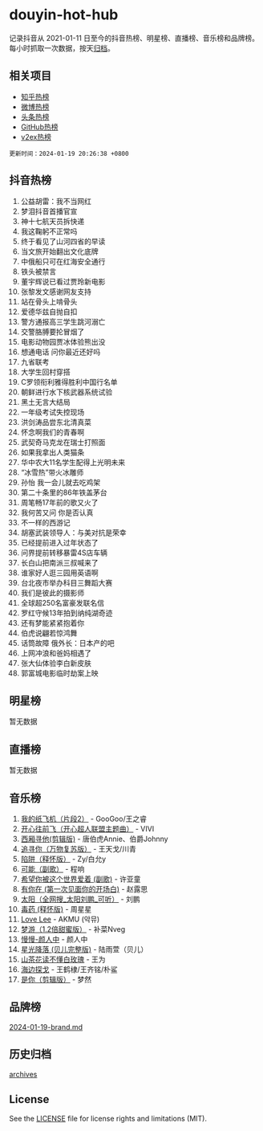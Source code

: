 # douyin-hot-hub

记录抖音从 2021-01-11 日至今的抖音热榜、明星榜、直播榜、音乐榜和品牌榜。每小时抓取一次数据，按天[归档](archives)。

## 相关项目

- [知乎热榜](https://github.com/lonnyzhang423/zhihu-hot-hub)
- [微博热榜](https://github.com/lonnyzhang423/weibo-hot-hub)
- [头条热榜](https://github.com/lonnyzhang423/toutiao-hot-hub)
- [GitHub热榜](https://github.com/lonnyzhang423/github-hot-hub)
- [v2ex热榜](https://github.com/lonnyzhang423/v2ex-hot-hub)


`更新时间：2024-01-19 20:26:38 +0800`

## 抖音热榜

1. 公益胡雷：我不当网红
1. 梦泪抖音首播官宣
1. 神十七航天员拆快递
1. 我这鞠躬不正常吗
1. 终于看见了山河四省的早读
1. 当文旅开始翻出文化底牌
1. 中俄船只可在红海安全通行
1. 铁头被禁言
1. 董宇辉说已看过贾玲新电影
1. 张黎发文感谢网友支持
1. 站在骨头上啃骨头
1. 爱德华兹自抛自扣
1. 警方通报高三学生跳河溺亡
1. 交警胳膊要抡冒烟了
1. 电影动物园贾冰体验熊出没
1. 想通电话 问你最近还好吗
1. 九省联考
1. 大学生回村穿搭
1. C罗领衔利雅得胜利中国行名单
1. 朝鲜进行水下核武器系统试验
1. 黑土无言大结局
1. 一年级考试失控现场
1. 洪剑涛品尝东北清真菜
1. 怀念啊我们的青春啊
1. 武契奇马克龙在瑞士打照面
1. 如果我拿出人类猫条
1. 华中农大11名学生配得上光明未来
1. “冰雪热”带火冰雕师
1. 孙怡 我一会儿就去吃鸡架
1. 第二十条里的86年铁盖茅台
1. 周笔畅17年前的歌又火了
1. 我何苦又问 你是否认真
1. 不一样的西游记
1. 胡塞武装领导人：与美对抗是荣幸
1. 已经提前进入过年状态了
1. 问界提前转移暴雷4S店车辆
1. 长白山把南派三叔喊来了
1. 谁家好人逛三园用英语啊
1. 台北夜市举办科目三舞蹈大赛
1. 我们是彼此的摄影师
1. 全球超250名富豪发联名信
1. 罗红守候13年拍到纳纯湖奇迹
1. 还有梦能紧紧抱着你
1. 伯虎说翩若惊鸿舞
1. 话筒故障 俄外长：日本产的吧
1. 上网冲浪和爸妈相遇了
1. 张大仙体验李白新皮肤
1. 郭富城电影临时劫案上映

## 明星榜

暂无数据

## 直播榜

暂无数据

## 音乐榜

1. [我的纸飞机（片段2）](https://sf86-cdn-tos.douyinstatic.com/obj/tos-cn-ve-2774/oM2ZrKcg2CD5AeRB2gkeXOFB1IxAGJdZPazYHf) - GooGoo/王之睿
1. [开心往前飞（开心超人联盟主题曲）](https://sf6-cdn-tos.douyinstatic.com/obj/tos-cn-ve-2774/9d8fb7c82cf1421fb93a9fe925275e0a) - VIVI
1. [西厢寻他(剪辑版)](https://sf86-cdn-tos.douyinstatic.com/obj/tos-cn-ve-2774/oUsAVfAQKlRNxEv5qxvIB8o5qmIWUcXbzJKJhw) - 唐伯虎Annie、伯爵Johnny
1. [追寻你（万物复苏版）](https://sf6-cdn-tos.douyinstatic.com/obj/tos-cn-ve-2774/oYeAZJsbjIDit9APmBg8u6uDUQnHmoCf3gbo74) - 王天戈/川青
1. [陷阱（释怀版）](https://sf86-cdn-tos.douyinstatic.com/obj/tos-cn-ve-2774/oE8C21LeZrzKLDFfQYgMzx4GAIHageG5IzayY7) - Zy/白允y
1. [可能（副歌）](https://sf86-cdn-tos.douyinstatic.com/obj/tos-cn-ve-2774/cde1731888894259b333569393c2fb51) - 程响
1. [希望你被这个世界爱着 (副歌)](https://sf86-cdn-tos.douyinstatic.com/obj/tos-cn-ve-2774/oUHCmWQfZlE3QQBKBeD8rCFLpJzPgCpImhsxMt) - 许亚童
1. [有你在 (第一次见面你的开场白)](https://sf86-cdn-tos.douyinstatic.com/obj/tos-cn-ve-2774/oAthrQ3ClJBfI57uBoFEgNDYtNCZ0TSYQQfxQ0) - 赵露思
1. [太阳（全网搜_太阳刘鹏_可听）](https://sf86-cdn-tos.douyinstatic.com/obj/tos-cn-ve-2774/ogWbyIQnlBFImVbeDocRdCIYtBHlbJXgfZMvgz) - 刘鹏
1. [毒药 (释怀版)](https://sf86-cdn-tos.douyinstatic.com/obj/tos-cn-ve-2774/oYILMEAzspdZBIzy4frJNB8ZHPHWAhiwowd4Ad) - 周星星
1. [Love Lee](https://sf86-cdn-tos.douyinstatic.com/obj/tos-cn-ve-2774/o05GbkJGbCBTdDnMtB0fwOYgkeZp23vrWQDQBS) - AKMU (악뮤)
1. [梦游（1.2倍甜蜜版）](https://sf86-cdn-tos.douyinstatic.com/obj/tos-cn-ve-2774/o4gyAUm8hwufoEABmwVIiQtHsFuGzAEEWtNMzo) - 补菜Nveg
1. [慢慢-颜人中](https://sf3-cdn-tos.douyinstatic.com/obj/tos-cn-ve-2774/ocjHNfBXdBxQNC8ZGAeoLMFTUgtBg8bkExunDC) - 颜人中
1. [星光降落 (贝儿完整版)](https://sf86-cdn-tos.douyinstatic.com/obj/tos-cn-ve-2774/okwB9hAwyAtsFFkFBzAX1hOOfQuIoMNs0W2Mwr) - 陆雨萱（贝儿）
1. [山茶花读不懂白玫瑰](https://sf86-cdn-tos.douyinstatic.com/obj/tos-cn-ve-2774/osfn8B7DktrRHEPJgPCfDbw7QDQEkwC16BxZg9) - 王为
1. [海边探戈](https://sf86-cdn-tos.douyinstatic.com/obj/tos-cn-ve-2774/os9gE0VQCGqt6VQkZDyBBYvfSDY0QFe3vVmubn) - 王鹤棣/王齐铭/朴鲨
1. [是你（剪辑版）](https://sf86-cdn-tos.douyinstatic.com/obj/tos-cn-ve-2774/46019dae783c4c969944217fe1cfafc4) - 梦然

## 品牌榜

[2024-01-19-brand.md](archives/2024-01-19-brand.md)

## 历史归档

[archives](archives)

## License

See the [LICENSE](LICENSE) file for license rights and limitations (MIT).
